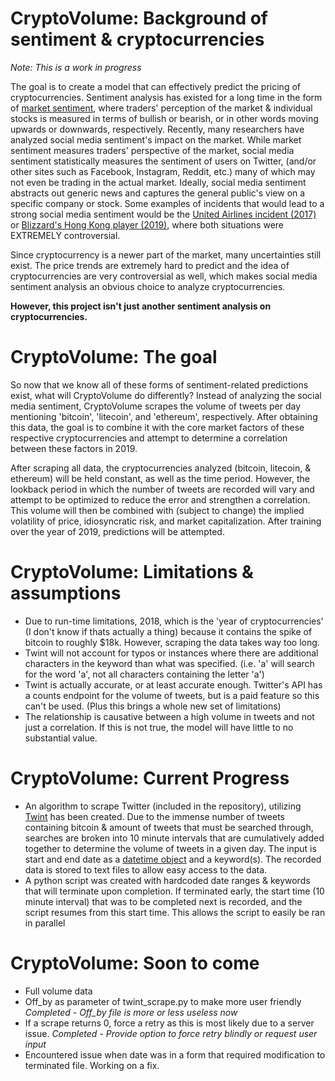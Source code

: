 # CryptoVolume: Background of sentiment & cryptocurrencies

*Note: This is a work in progress*
 
The goal is to create a model that can effectively predict the pricing of cryptocurrencies. Sentiment analysis has existed for a long time in the form of [market sentiment](https://en.wikipedia.org/wiki/Market_sentiment#Theory_of_investor_attention), where traders' perception of the market & individual stocks is measured in terms of bullish or bearish, or in other words moving upwards or downwards, respectively. Recently, many researchers have analyzed social media sentiment's impact on the market.  While market sentiment measures traders' perspective of the market,  social media sentiment statistically measures the sentiment of users on Twitter, (and/or other sites such as Facebook, Instagram, Reddit, etc.) many of which may not even be trading in the actual market. Ideally, social media sentiment abstracts out generic news and captures the general public's view on a specific company or stock. Some examples of incidents that would lead to a strong social media sentiment would be the [United Airlines incident (2017)](https://en.wikipedia.org/wiki/United_Express_Flight_3411_incident#Cultural_impact) or [Blizzard's Hong Kong player (2019)](https://www.cbsnews.com/news/blizzard-china-statement-blizzard-president-apologizes-for-hong-kong-player-ban-we-moved-too-quickly/), where both situations were EXTREMELY controversial.

Since cryptocurrency is a newer part of the market, many uncertainties still exist. The price trends are extremely hard to predict and the idea of cryptocurrencies are very controversial as well, which makes social media sentiment analysis an obvious choice to analyze cryptocurrencies.

**However, this project isn't just another sentiment analysis on cryptocurrencies.**

# CryptoVolume: The goal
So now that we know all of these forms of sentiment-related predictions exist, what will CryptoVolume do differently? Instead of analyzing the social media sentiment, CryptoVolume scrapes the volume of tweets per day mentioning 'bitcoin', 'litecoin', and 'ethereum', respectively. After obtaining this data, the goal is to combine it with the core market factors of these respective cryptocurrencies and attempt to determine a correlation between these factors in 2019.

After scraping all data, the cryptocurrencies analyzed (bitcoin, litecoin, & ethereum) will be held constant, as well as the time period. However, the lookback period in which the number of tweets are recorded will vary and attempt to be optimized to reduce the error and strengthen a correlation. This volume will then be combined with (subject to change) the implied volatility of price, idiosyncratic risk, and market capitalization. After training over the year of 2019, predictions will be attempted.

# CryptoVolume: Limitations & assumptions
- Due to run-time limitations, 2018, which is the 'year of cryptocurrencies' (I don't know if thats actually a thing) because it contains the spike of bitcoin to roughly $18k. However, scraping the data takes way too long.
- Twint will not account for typos or instances where there are additional characters in the keyword than what was specified. (i.e. 'a' will search for the word 'a', not all characters containing the letter 'a')
- Twint is actually accurate, or at least accurate enough. Twitter's API has a counts endpoint for the volume of tweets, but is a paid feature so this can't be used. (Plus this brings a whole new set of limitations)
- The relationship is causative between a high volume in tweets and not just a correlation. If this is not true, the model will have little to no substantial value.
# CryptoVolume: Current Progress
- An algorithm to scrape Twitter (included in the repository), utilizing [Twint](https://github.com/twintproject/twint) has been created. Due to the immense number of tweets containing bitcoin & amount of tweets that must be searched through, searches are broken into 10 minute intervals that are cumulatively added together to determine the volume of tweets in a given day. The input is start and end date as a [datetime object](https://docs.python.org/3/library/datetime.html) and a keyword(s). The recorded data is stored to text files to allow easy access to the data.
- A python script was created with hardcoded date ranges & keywords that will terminate upon completion. If terminated early, the start time (10 minute interval) that was to be completed next is recorded, and the script resumes from this start time. This allows the script to easily be ran in parallel

# CryptoVolume: Soon to come
- Full volume data
- Off_by as parameter of twint_scrape.py to make more user friendly *Completed - Off_by file is more or less useless now*
- If a scrape returns 0, force a retry as this is most likely due to a server issue. *Completed - Provide option to force retry blindly or request user input*
- Encountered issue when date was in a form that required modification to terminated file. Working on a fix.
